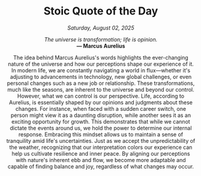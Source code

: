 <h1 align="center">Stoic Quote of the Day</h1>
<p align="center"><em><!--START_SECTION:current-date-->
Saturday, August 02, 2025
<!--END_SECTION:current-date--></em></p>
<p align="center">
    <em><!--START_SECTION:quote-text-->
The universe is transformation; life is opinion.
<!--END_SECTION:quote-text--></em><br>
    <strong>— <!--START_SECTION:quote-author-->
Marcus Aurelius
<!--END_SECTION:quote-author--></strong>
</p>

<p align="center" style="max-width:600px;margin:0 auto;">
<!--START_SECTION:quote-interpretation-->
The idea behind Marcus Aurelius's words highlights the ever-changing nature of the universe and how our perceptions shape our experience of it. In modern life, we are constantly navigating a world in flux—whether it's adjusting to advancements in technology, new global challenges, or even personal changes such as a new job or relationship. These transformations, much like the seasons, are inherent to the universe and beyond our control. However, what we can control is our perspective. Life, according to Aurelius, is essentially shaped by our opinions and judgments about these changes. For instance, when faced with a sudden career switch, one person might view it as a daunting disruption, while another sees it as an exciting opportunity for growth. This demonstrates that while we cannot dictate the events around us, we hold the power to determine our internal response. Embracing this mindset allows us to maintain a sense of tranquility amid life's uncertainties. Just as we accept the unpredictability of the weather, recognizing that our interpretation colors our experience can help us cultivate resilience and inner peace. By aligning our perceptions with nature's inherent ebb and flow, we become more adaptable and capable of finding balance and joy, regardless of what changes may occur.
<!--END_SECTION:quote-interpretation-->
</p>
